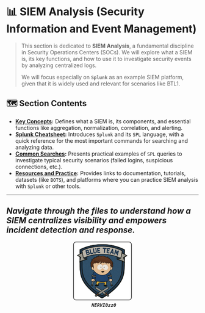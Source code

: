 # 📊 SIEM Analysis (Security Information and Event Management)

> This section is dedicated to **SIEM Analysis**, a fundamental discipline in Security Operations Centers (SOCs). We will explore what a SIEM is, its key functions, and how to use it to investigate security events by analyzing centralized logs.
>
> We will focus especially on **`Splunk`** as an example SIEM platform, given that it is widely used and relevant for scenarios like BTL1.

## 🗺️ Section Contents

* **[Key Concepts](./01_Key_Concepts.md):** Defines what a SIEM is, its components, and essential functions like aggregation, normalization, correlation, and alerting.
* **[Splunk Cheatsheet](./02_Splunk_Cheatsheet.md):** Introduces `Splunk` and its `SPL` language, with a quick reference for the most important commands for searching and analyzing data.
* **[Common Searches](./03_Common_Searches.md):** Presents practical examples of `SPL` queries to investigate typical security scenarios (failed logins, suspicious connections, etc.).
* **[Resources and Practice](./04_Practice_Resources.md):** Provides links to documentation, tutorials, datasets (like `BOTS`), and platforms where you can practice SIEM analysis with `Splunk` or other tools.

---

_Navigate through the files to understand how a SIEM centralizes visibility and empowers incident detection and response._
---

<p align="center"> 
  <img src="assets/img/icono.png" alt="Icono del Repositorio" style="border: 2px solid #555; border-radius: 8px; width: 150px;">
  <br> <strong><em><code> NERVI0zz0</code></em></strong> 
  </p>
